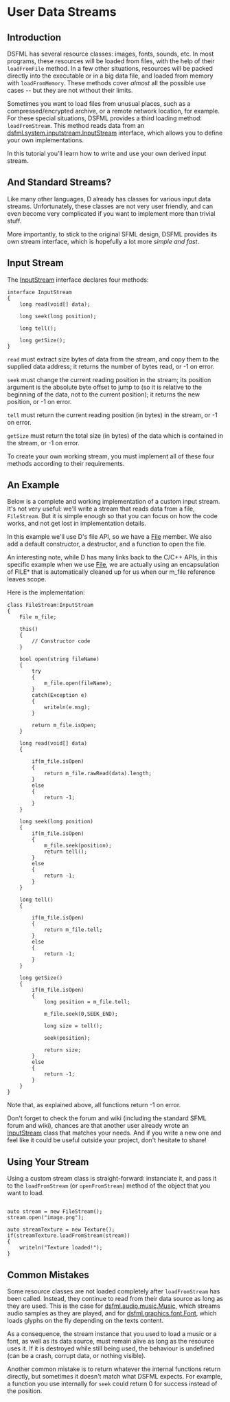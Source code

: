 User Data Streams
=====

Introduction
---

DSFML has several resource classes: images, fonts, sounds, etc. In most programs, these resources will be loaded from files, with the help of their `loadFromFile` method. In a few other situations, resources will be packed directly into the executable or in a big data file, and loaded from memory with `loadFromMemory`. These methods cover *almost* all the possible use cases -- but they are not without their limits.

Sometimes you want to load files from unusual places, such as a compressed/encrypted archive, or a remote network location, for example. For these special situations, DSFML provides a third loading method: `loadFromStream`. This method reads data from an [dsfml.system.inputstream.InputStream](https://github.com/Jebbs/DSFML/blob/master/src/dsfml/system/inputstream.d) interface, which allows you to define your own implementations.

In this tutorial you'll learn how to write and use your own derived input stream.


And Standard Streams?
---

Like many other languages, D already has classes for various input data streams. Unfortunately, these classes are not very user friendly, and can even become very complicated if you want to implement more than trivial stuff. 

More importantly, to stick to the original SFML design, DSFML provides its own stream interface, which is hopefully a lot more *simple and fast*.

Input Stream
---

The [InputStream](https://github.com/Jebbs/DSFML/blob/master/src/dsfml/system/inputstream.d) interface declares four methods:
```
interface InputStream
{
    long read(void[] data);

    long seek(long position);

    long tell();

    long getSize();
}
```

`read` must extract size bytes of data from the stream, and copy them to the supplied data address; it returns the number of bytes read, or -1 on error.

`seek` must change the current reading position in the stream; its position argument is the absolute byte offset to jump to (so it is relative to the beginning of the data, not to the current position); it returns the new position, or -1 on error.

`tell` must return the current reading position (in bytes) in the stream, or -1 on error.

`getSize` must return the total size (in bytes) of the data which is contained in the stream, or -1 on error.

To create your own working stream, you must implement all of these four methods according to their requirements.

An Example
---

Below is a complete and working implementation of a custom input stream. It's not very useful: we'll write a stream that reads data from a file, `FileStream`. But it is simple enough so that you can focus on how the code works, and not get lost in implementation details.

In this example we'll use D's file API, so we have a [File](http://dlang.org/phobos/std_stdio.html#.File) member. We also add a default constructor, a destructor, and a function to open the file.

An interesting note, while D has many links back to the C/C++ APIs, in this specific example when we use [File](http://dlang.org/phobos/std_stdio.html#.File), we are actually using an encapsulation of FILE* that is automatically cleaned up for us when our m_file reference leaves scope.

Here is the implementation:
```
class FileStream:InputStream
{
    File m_file;

    this()
    {
        // Constructor code
    }

    bool open(string fileName)
    {
        try
        {
            m_file.open(fileName);
        }
        catch(Exception e)
        {
            writeln(e.msg);
        }

        return m_file.isOpen;
    }

    long read(void[] data)
    {

        if(m_file.isOpen)
        {
            return m_file.rawRead(data).length;
        }
        else
        {
            return -1;
        }
    }

    long seek(long position)
    {
        if(m_file.isOpen)
        {
            m_file.seek(position);
            return tell();
        }
        else
        {
            return -1;
        }
    }

    long tell()
    {

        if(m_file.isOpen)
        {
            return m_file.tell;
        }
        else
        {
            return -1;
        }
    }

    long getSize()
    {
        if(m_file.isOpen)
        {
            long position = m_file.tell;

            m_file.seek(0,SEEK_END);

            long size = tell();

            seek(position);

            return size;
        }
        else
        {
            return -1;
        }
    }
}
```

Note that, as explained above, all functions return -1 on error.

Don't forget to check the forum and wiki (including the standard SFML forum and wiki), chances are that another user already wrote an [InputStream](https://github.com/Jebbs/DSFML/blob/master/src/dsfml/system/inputstream.d) class that matches your needs. And if you write a new one and feel like it could be useful outside your project, don't hesitate to share!

Using Your Stream
---

Using a custom stream class is straight-forward: instanciate it, and pass it to the `loadFromStream` (or `openFromStream`) method of the object that you want to load.
```

auto stream = new FileStream();
stream.open("image.png");

auto streamTexture = new Texture();
if(streamTexture.loadFromStream(stream))
{
    writeln("Texture loaded!");
}
```

Common Mistakes
---

Some resource classes are not loaded completely after `loadFromStream` has been called. Instead, they continue to read from their data source as long as they are used. This is the case for [dsfml.audio.music.Music](https://github.com/Jebbs/DSFML/blob/master/src/dsfml/audio/music.d), which streams audio samples as they are played, and for [dsfml.graphics.font.Font](https://github.com/Jebbs/DSFML/blob/master/src/dsfml/graphics/font.d), which loads glyphs on the fly depending on the texts content.

As a consequence, the stream instance that you used to load a music or a font, as well as its data source, must remain alive as long as the resource uses it. If it is destroyed while still being used, the behaviour is undefined (can be a crash, corrupt data, or nothing visible).

Another common mistake is to return whatever the internal functions return directly, but sometimes it doesn't match what DSFML expects. For example, a function you use internally for `seek` could return 0 for success instead of the position.